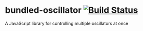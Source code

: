 # bundled-oscillator [![Build Status](https://travis-ci.org/youpy/bundled-oscillator.svg?branch=master)](https://travis-ci.org/youpy/bundled-oscillator)

A JavaScript library for controlling multiple oscillators at once
